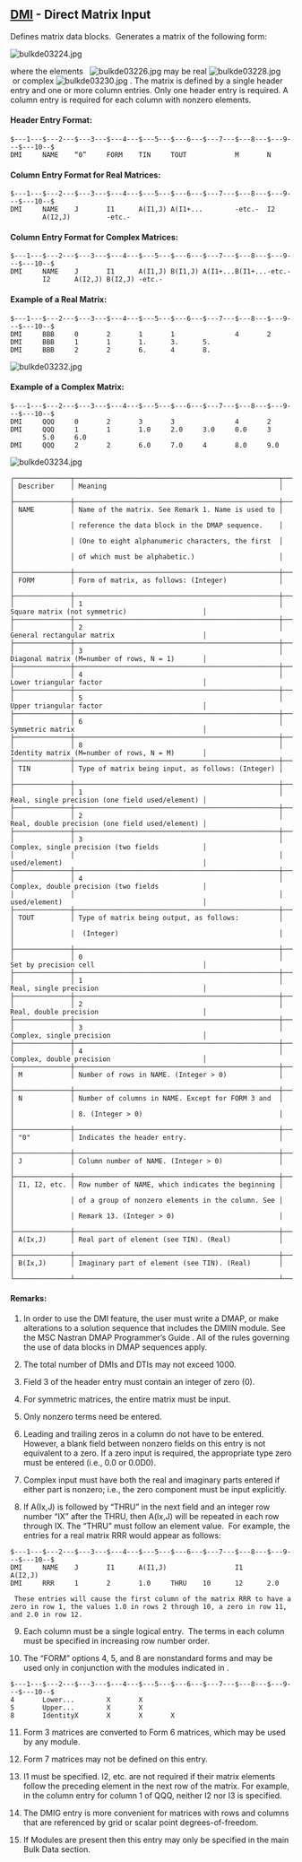## [DMI](https://help.hexagonmi.com/bundle/MSC_Nastran_2022.4/page/Nastran_Combined_Book/qrg/bulkde/TOC.DMI.xhtml) - Direct Matrix Input

Defines matrix data blocks.  Generates a matrix of the following form:

![bulkde03224.jpg](https://help-be.hexagonmi.com/bundle/MSC_Nastran_2022.4/page/Nastran_Combined_Book/qrg/bulkde/../../../assets/bulkde03224.jpg?_LANG=enus)  

where the elements   ![bulkde03226.jpg](https://help-be.hexagonmi.com/bundle/MSC_Nastran_2022.4/page/Nastran_Combined_Book/qrg/bulkde/../../../assets/bulkde03226.jpg?_LANG=enus)  may be real ![bulkde03228.jpg](https://help-be.hexagonmi.com/bundle/MSC_Nastran_2022.4/page/Nastran_Combined_Book/qrg/bulkde/../../../assets/bulkde03228.jpg?_LANG=enus)  or complex  ![bulkde03230.jpg](https://help-be.hexagonmi.com/bundle/MSC_Nastran_2022.4/page/Nastran_Combined_Book/qrg/bulkde/../../../assets/bulkde03230.jpg?_LANG=enus) . The matrix is defined by a single header entry and one or more column entries. Only one header entry is required. A column entry is required for each column with nonzero elements.

#### Header Entry Format:

```nastran
$---1---$---2---$---3---$---4---$---5---$---6---$---7---$---8---$---9---$---10--$
DMI     NAME    “0”     FORM    TIN     TOUT            M       N               
```
#### Column Entry Format for Real Matrices:

```nastran
$---1---$---2---$---3---$---4---$---5---$---6---$---7---$---8---$---9---$---10--$
DMI     NAME    J       I1      A(I1,J) A(I1+...        -etc.-  I2              
        A(I2,J)         -etc.-                                                  
```
#### Column Entry Format for Complex Matrices:

```nastran
$---1---$---2---$---3---$---4---$---5---$---6---$---7---$---8---$---9---$---10--$
DMI     NAME    J       I1      A(I1,J) B(I1,J) A(I1+...B(I1+...-etc.-          
        I2      A(I2,J) B(I2,J) -etc.-                                          
```
#### Example of a Real Matrix:

```nastran
$---1---$---2---$---3---$---4---$---5---$---6---$---7---$---8---$---9---$---10--$
DMI     BBB     0       2       1       1               4       2               
DMI     BBB     1       1       1.      3.      5.                              
DMI     BBB     2       2       6.      4       8.                              
```
![bulkde03232.jpg](https://help-be.hexagonmi.com/bundle/MSC_Nastran_2022.4/page/Nastran_Combined_Book/qrg/bulkde/../../../assets/bulkde03232.jpg?_LANG=enus)  

#### Example of a Complex Matrix:

```nastran
$---1---$---2---$---3---$---4---$---5---$---6---$---7---$---8---$---9---$---10--$
DMI     QQQ     0       2       3       3               4       2               
DMI     QQQ     1       1       1.0     2.0     3.0     0.0     3               
        5.0     6.0                                                             
DMI     QQQ     2       2       6.0     7.0     4       8.0     9.0             
```
![bulkde03234.jpg](https://help-be.hexagonmi.com/bundle/MSC_Nastran_2022.4/page/Nastran_Combined_Book/qrg/bulkde/../../../assets/bulkde03234.jpg?_LANG=enus)

```text
┌──────────────┬───────────────────────────────────────────────────┬─────────────────────────────────────────────────┐
│ Describer    │ Meaning                                           │                                                 │
├──────────────┼───────────────────────────────────────────────────┼─────────────────────────────────────────────────┤
│ NAME         │ Name of the matrix. See Remark 1. Name is used to │                                                 │
│              │ reference the data block in the DMAP sequence.    │                                                 │
│              │ (One to eight alphanumeric characters, the first  │                                                 │
│              │ of which must be alphabetic.)                     │                                                 │
├──────────────┼───────────────────────────────────────────────────┼─────────────────────────────────────────────────┤
│ FORM         │ Form of matrix, as follows: (Integer)             │                                                 │
├──────────────┼───────────────────────────────────────────────────┼─────────────────────────────────────────────────┤
│              │ 1                                                 │ Square matrix (not symmetric)                   │
├──────────────┼───────────────────────────────────────────────────┼─────────────────────────────────────────────────┤
│              │ 2                                                 │ General rectangular matrix                      │
├──────────────┼───────────────────────────────────────────────────┼─────────────────────────────────────────────────┤
│              │ 3                                                 │ Diagonal matrix (M=number of rows, N = 1)       │
├──────────────┼───────────────────────────────────────────────────┼─────────────────────────────────────────────────┤
│              │ 4                                                 │ Lower triangular factor                         │
├──────────────┼───────────────────────────────────────────────────┼─────────────────────────────────────────────────┤
│              │ 5                                                 │ Upper triangular factor                         │
├──────────────┼───────────────────────────────────────────────────┼─────────────────────────────────────────────────┤
│              │ 6                                                 │ Symmetric matrix                                │
├──────────────┼───────────────────────────────────────────────────┼─────────────────────────────────────────────────┤
│              │ 8                                                 │ Identity matrix (M=number of rows, N = M)       │
├──────────────┼───────────────────────────────────────────────────┼─────────────────────────────────────────────────┤
│ TIN          │ Type of matrix being input, as follows: (Integer) │                                                 │
├──────────────┼───────────────────────────────────────────────────┼─────────────────────────────────────────────────┤
│              │ 1                                                 │ Real, single precision (one field used/element) │
├──────────────┼───────────────────────────────────────────────────┼─────────────────────────────────────────────────┤
│              │ 2                                                 │ Real, double precision (one field used/element) │
├──────────────┼───────────────────────────────────────────────────┼─────────────────────────────────────────────────┤
│              │ 3                                                 │ Complex, single precision (two fields           │
│              │                                                   │ used/element)                                   │
├──────────────┼───────────────────────────────────────────────────┼─────────────────────────────────────────────────┤
│              │ 4                                                 │ Complex, double precision (two fields           │
│              │                                                   │ used/element)                                   │
├──────────────┼───────────────────────────────────────────────────┼─────────────────────────────────────────────────┤
│ TOUT         │ Type of matrix being output, as follows:          │                                                 │
│              │  (Integer)                                        │                                                 │
├──────────────┼───────────────────────────────────────────────────┼─────────────────────────────────────────────────┤
│              │ 0                                                 │ Set by precision cell                           │
├──────────────┼───────────────────────────────────────────────────┼─────────────────────────────────────────────────┤
│              │ 1                                                 │ Real, single precision                          │
├──────────────┼───────────────────────────────────────────────────┼─────────────────────────────────────────────────┤
│              │ 2                                                 │ Real, double precision                          │
├──────────────┼───────────────────────────────────────────────────┼─────────────────────────────────────────────────┤
│              │ 3                                                 │ Complex, single precision                       │
├──────────────┼───────────────────────────────────────────────────┼─────────────────────────────────────────────────┤
│              │ 4                                                 │ Complex, double precision                       │
├──────────────┼───────────────────────────────────────────────────┼─────────────────────────────────────────────────┤
│ M            │ Number of rows in NAME. (Integer > 0)             │                                                 │
├──────────────┼───────────────────────────────────────────────────┼─────────────────────────────────────────────────┤
│ N            │ Number of columns in NAME. Except for FORM 3 and  │                                                 │
│              │ 8. (Integer > 0)                                  │                                                 │
├──────────────┼───────────────────────────────────────────────────┼─────────────────────────────────────────────────┤
│ "0"          │ Indicates the header entry.                       │                                                 │
├──────────────┼───────────────────────────────────────────────────┼─────────────────────────────────────────────────┤
│ J            │ Column number of NAME. (Integer > 0)              │                                                 │
├──────────────┼───────────────────────────────────────────────────┼─────────────────────────────────────────────────┤
│ I1, I2, etc. │ Row number of NAME, which indicates the beginning │                                                 │
│              │ of a group of nonzero elements in the column. See │                                                 │
│              │ Remark 13. (Integer > 0)                          │                                                 │
├──────────────┼───────────────────────────────────────────────────┼─────────────────────────────────────────────────┤
│ A(Ix,J)      │ Real part of element (see TIN). (Real)            │                                                 │
├──────────────┼───────────────────────────────────────────────────┼─────────────────────────────────────────────────┤
│ B(Ix,J)      │ Imaginary part of element (see TIN). (Real)       │                                                 │
└──────────────┴───────────────────────────────────────────────────┴─────────────────────────────────────────────────┘
```
#### Remarks:

1. In order to use the DMI feature, the user must write a DMAP, or make alterations to a solution sequence that includes the DMIIN module. See the  MSC Nastran DMAP Programmer’s Guide . All of the rules governing the use of data blocks in DMAP sequences apply.

2. The total number of DMIs and DTIs may not exceed 1000.

3. Field 3 of the header entry must contain an integer of zero (0).

4. For symmetric matrices, the entire matrix must be input.

5. Only nonzero terms need be entered.

6. Leading and trailing zeros in a column do not have to be entered. However, a blank field between nonzero fields on this entry is not equivalent to a zero. If a zero input is required, the appropriate type zero must be entered (i.e., 0.0 or 0.0D0).

7. Complex input must have both the real and imaginary parts entered if either part is nonzero; i.e., the zero component must be input explicitly.

8. If A(Ix,J) is followed by “THRU” in the next field and an integer row number “IX” after the THRU, then A(lx,J) will be repeated in each row through IX. The “THRU” must follow an element value.  For example, the entries for a real matrix RRR would appear as follows:

```nastran
$---1---$---2---$---3---$---4---$---5---$---6---$---7---$---8---$---9---$---10--$
DMI     NAME    J       I1      A(I1,J)                 I1      A(I2,J)         
DMI     RRR     1       2       1.0     THRU    10      12      2.0             
```
     These entries will cause the first column of the matrix RRR to have a zero in row 1, the values 1.0 in rows 2 through 10, a zero in row 11, and 2.0 in row 12.

9. Each column must be a single logical entry.  The terms in each column must be specified in increasing row number order.

10. The “FORM” options 4, 5, and 8 are nonstandard forms and may be used only in conjunction with the modules indicated in  .

```nastran
$---1---$---2---$---3---$---4---$---5---$---6---$---7---$---8---$---9---$---10--$
4       Lower...        X       X               
5       Upper...        X       X               
8       IdentityX       X       X       X       
```
11. Form 3 matrices are converted to Form 6 matrices, which may be used by any module.

12. Form 7 matrices may not be defined on this entry.

13. I1 must be specified. I2, etc. are not required if their matrix elements follow the preceding element in the next row of the matrix. For example, in the column entry for column 1 of QQQ, neither I2 nor I3 is specified.

14. The DMIG entry is more convenient for matrices with rows and columns that are referenced by grid or scalar point degrees-of-freedom.

15. If Modules are present then this entry may only be specified in the main Bulk Data section.

